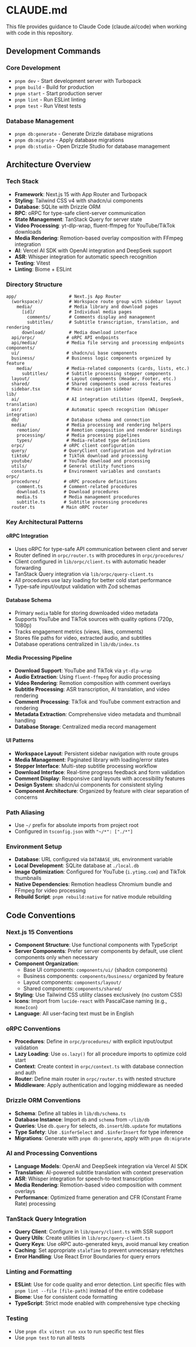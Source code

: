 # CLAUDE.md

This file provides guidance to Claude Code (claude.ai/code) when working with code in this repository.

## Development Commands

### Core Development
- `pnpm dev` - Start development server with Turbopack
- `pnpm build` - Build for production
- `pnpm start` - Start production server
- `pnpm lint` - Run ESLint linting
- `pnpm test` - Run Vitest tests

### Database Management
- `pnpm db:generate` - Generate Drizzle database migrations
- `pnpm db:migrate` - Apply database migrations
- `pnpm db:studio` - Open Drizzle Studio for database management

## Architecture Overview

### Tech Stack
- **Framework**: Next.js 15 with App Router and Turbopack
- **Styling**: Tailwind CSS v4 with shadcn/ui components
- **Database**: SQLite with Drizzle ORM
- **RPC**: oRPC for type-safe client-server communication
- **State Management**: TanStack Query for server state
- **Video Processing**: yt-dlp-wrap, fluent-ffmpeg for YouTube/TikTok downloads
- **Media Rendering**: Remotion-based overlay composition with FFmpeg integration
- **AI**: Vercel AI SDK with OpenAI integration and DeepSeek support
- **ASR**: Whisper integration for automatic speech recognition
- **Testing**: Vitest
- **Linting**: Biome + ESLint

### Directory Structure
```
app/                    # Next.js App Router
  (workspace)/          # Workspace route group with sidebar layout
    media/              # Media library and download pages
      [id]/             # Individual media pages
        comments/       # Comments display and management
        subtitles/      # Subtitle transcription, translation, and rendering
      download/         # Media download interface
  api/orpc/            # oRPC API endpoints
  api/media/           # Media file serving and processing endpoints
components/
  ui/                  # shadcn/ui base components
  business/            # Business logic components organized by feature
    media/             # Media-related components (cards, lists, etc.)
      subtitles/       # Subtitle processing stepper components
  layout/              # Layout components (Header, Footer, etc.)
  shared/              # Shared components used across features
  sidebar.tsx          # Main navigation sidebar
lib/
  ai/                  # AI integration utilities (OpenAI, DeepSeek, translation)
  asr/                 # Automatic speech recognition (Whisper integration)
  db/                  # Database schema and connection
  media/               # Media processing and rendering helpers
    remotion/          # Remotion composition and renderer bindings
    processing/        # Media processing pipelines
    types/             # Media-related type definitions
  orpc/               # oRPC client configuration
  query/              # QueryClient configuration and hydration
  tiktok/             # TikTok download and processing
  youtube/            # YouTube download and processing
  utils/              # General utility functions
  constants.ts        # Environment variables and constants
orpc/
  procedures/         # oRPC procedure definitions
    comment.ts        # Comment-related procedures
    download.ts       # Download procedures
    media.ts          # Media management procedures
    subtitle.ts       # Subtitle processing procedures
  router.ts          # Main oRPC router
```

### Key Architectural Patterns

#### oRPC Integration
- Uses oRPC for type-safe API communication between client and server
- Router defined in `orpc/router.ts` with procedures in `orpc/procedures/`
- Client configured in `lib/orpc/client.ts` with automatic header forwarding
- TanStack Query integration via `lib/orpc/query-client.ts`
- All procedures use lazy loading for better cold start performance
- Type-safe input/output validation with Zod schemas

#### Database Schema
- Primary `media` table for storing downloaded video metadata
- Supports YouTube and TikTok sources with quality options (720p, 1080p)
- Tracks engagement metrics (views, likes, comments)
- Stores file paths for video, extracted audio, and subtitles
- Database operations centralized in `lib/db/index.ts`

#### Media Processing Pipeline
- **Download Support**: YouTube and TikTok via `yt-dlp-wrap`
- **Audio Extraction**: Using `fluent-ffmpeg` for audio processing
- **Video Rendering**: Remotion composition with comment overlays
- **Subtitle Processing**: ASR transcription, AI translation, and video rendering
- **Comment Processing**: TikTok and YouTube comment extraction and rendering
- **Metadata Extraction**: Comprehensive video metadata and thumbnail handling
- **Database Storage**: Centralized media record management

#### UI Patterns
- **Workspace Layout**: Persistent sidebar navigation with route groups
- **Media Management**: Paginated library with loading/error states
- **Stepper Interface**: Multi-step subtitle processing workflow
- **Download Interface**: Real-time progress feedback and form validation
- **Comment Display**: Responsive card layouts with accessibility features
- **Design System**: shadcn/ui components for consistent styling
- **Component Architecture**: Organized by feature with clear separation of concerns

### Path Aliasing
- Use `~/` prefix for absolute imports from project root
- Configured in `tsconfig.json` with `"~/*": ["./*"]`

### Environment Setup
- **Database**: URL configured via `DATABASE_URL` environment variable
- **Local Development**: SQLite database at `./local.db`
- **Image Optimization**: Configured for YouTube (`i.ytimg.com`) and TikTok thumbnails
- **Native Dependencies**: Remotion headless Chromium bundle and FFmpeg for video processing
- **Rebuild Script**: `pnpm rebuild:native` for native module rebuilding

## Code Conventions

### Next.js 15 Conventions
- **Component Structure**: Use functional components with TypeScript
- **Server Components**: Prefer server components by default, use client components only when necessary
- **Component Organization**:
  - Base UI components: `components/ui/` (shadcn components)
  - Business components: `components/business/` organized by feature
  - Layout components: `components/layout/`
  - Shared components: `components/shared/`
- **Styling**: Use Tailwind CSS utility classes exclusively (no custom CSS)
- **Icons**: Import from `lucide-react` with PascalCase naming (e.g., `HomeIcon`)
- **Language**: All user-facing text must be in English

### oRPC Conventions
- **Procedures**: Define in `orpc/procedures/` with explicit input/output validation
- **Lazy Loading**: Use `os.lazy()` for all procedure imports to optimize cold start
- **Context**: Create context in `orpc/context.ts` with database connection and auth
- **Router**: Define main router in `orpc/router.ts` with nested structure
- **Middleware**: Apply authentication and logging middleware as needed

### Drizzle ORM Conventions
- **Schema**: Define all tables in `lib/db/schema.ts`
- **Database Instance**: Import `db` and `schema` from `~/lib/db`
- **Queries**: Use `db.query` for selects, `db.insert`/`db.update` for mutations
- **Type Safety**: Use `.$inferSelect` and `.$inferInsert` for type inference
- **Migrations**: Generate with `pnpm db:generate`, apply with `pnpm db:migrate`

### AI and Processing Conventions
- **Language Models**: OpenAI and DeepSeek integration via Vercel AI SDK
- **Translation**: AI-powered subtitle translation with context preservation
- **ASR**: Whisper integration for speech-to-text transcription
- **Media Rendering**: Remotion-based video composition with comment overlays
- **Performance**: Optimized frame generation and CFR (Constant Frame Rate) processing

### TanStack Query Integration
- **Query Client**: Configure in `lib/query/client.ts` with SSR support
- **Query Utils**: Create utilities in `lib/orpc/query-client.ts`
- **Query Keys**: Use oRPC auto-generated keys, avoid manual key creation
- **Caching**: Set appropriate `staleTime` to prevent unnecessary refetches
- **Error Handling**: Use React Error Boundaries for query errors

### Linting and Formatting
- **ESLint**: Use for code quality and error detection. Lint specific files with `pnpm lint --file [file-path]` instead of the entire codebase
- **Biome**: Use for consistent code formatting
- **TypeScript**: Strict mode enabled with comprehensive type checking

### Testing
- Use `pnpm dlx vitest run xxx` to run specific test files
- Use `pnpm test` to run all tests
